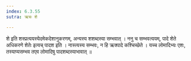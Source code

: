 ```yaml
---
index: 6.3.55
sutra: ऋचः शे

---
```

  शे इति शस्प्रत्ययस्येदमेकदेशानुकरणम्, अन्यस्य शशब्दस्या सम्भवात् । ननु च सम्भवत्ययम्, पादे शेते अधिकरणे शेतेः इत्यच् पादश इति । नास्त्यस्य सम्भवः, न हि ऋक्पादे कश्चिच्छेते । यच्च लोमादिभ्यः  एशः, तस्याप्यसम्भव तएव लोमादिषु पादशब्दस्याभावात् ॥